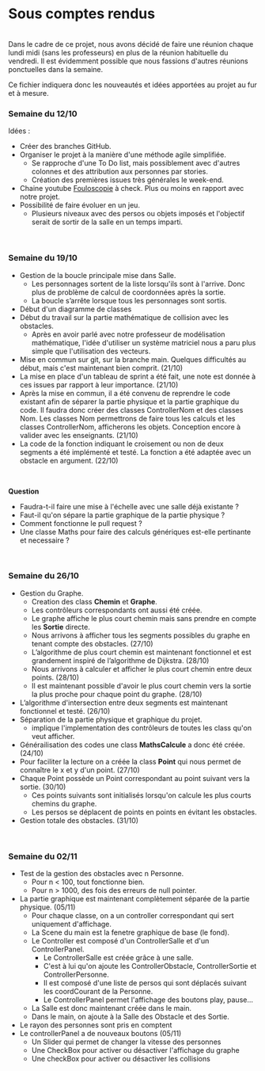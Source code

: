 # Sous comptes rendus

<br/>
Dans le cadre de ce projet, nous avons décidé de faire une réunion chaque lundi midi (sans les professeurs) en plus de la réunion habituelle du vendredi. 
Il est évidemment possible que nous fassions d'autres réunions ponctuelles dans la semaine. 

Ce fichier indiquera donc les nouveautés et idées apportées au projet au fur et à mesure. 
<br/>

### Semaine du 12/10 
Idées : 
- Créer des branches GitHub. 
- Organiser le projet à la manière d'une méthode agile simplifiée. 
  - Se rapproche d'une To Do list, mais possiblement avec d'autres colonnes et des attribution aux personnes par stories. 
  - Création des premières issues très générales le week-end. 
- Chaine youtube <a href="https://www.youtube.com/c/Fouloscopie/videos" target="_blank">Fouloscopie</a> à check. Plus ou moins en rapport avec notre projet. 
- Possibilité de faire évoluer en un jeu. 
  - Plusieurs niveaux avec des persos ou objets imposés et l'objectif serait de sortir de la salle en un temps imparti. 

<br/>

### Semaine du 19/10 
- Gestion de la boucle principale mise dans Salle. 
  - Les personnages sortent de la liste lorsqu'ils sont à l'arrive. Donc plus de problème de calcul de coordonnées après la sortie. 
  - La boucle s’arrête lorsque tous les personnages sont sortis. 
- Début d'un diagramme de classes 
- Début du travail sur la partie mathématique de collision avec les obstacles. 
  - Après en avoir parlé avec notre professeur de modélisation mathématique, l'idée d'utiliser un système matriciel nous a paru plus simple que l'utilisation des vecteurs.
- Mise en commun sur git, sur la branche main. Quelques difficultés au début, mais c'est maintenant bien comprit. (21/10)
- La mise en place d'un tableau de sprint a été fait, une note est donnée à ces issues par rapport à leur importance. (21/10)
- Après la mise en commun, il a été convenu de reprendre le code existant afin de séparer la partie physique et la partie graphique du code. Il faudra donc créer des classes ControllerNom et des classes Nom. Les classes Nom permettrons de faire tous les calculs et les classes ControllerNom, afficherons les objets. Conception encore à valider avec les enseignants. (21/10)
- La code de la fonction indiquant le croisement ou non de deux segments a été implémenté et testé. La fonction a été adaptée avec un obstacle en argument. (22/10) 
<br/>

**Question**
- Faudra-t-il faire une mise à l'échelle avec une salle déjà existante ?
- Faut-il qu'on sépare la partie graphique de la partie physique ?
- Comment fonctionne le pull request ?
- Une classe Maths pour faire des calculs génériques est-elle pertinante et necessaire ? 

<br/>

### Semaine du 26/10
- Gestion du Graphe.
  - Creation des class **Chemin** et **Graphe**.
  - Les contrôleurs correspondants ont aussi été créée.
  - Le graphe affiche le plus court chemin mais sans prendre en compte les **Sortie** directe. 
  - Nous arrivons à afficher tous les segments possibles du graphe en tenant compte des obstacles. (27/10)
  - L’algorithme de plus court chemin est maintenant fonctionnel et est grandement inspiré de l’algorithme de Dijkstra. (28/10) 
  - Nous arrivons à calculer et afficher le plus court chemin entre deux points. (28/10)
  - Il est maintenant possible d'avoir le plus court chemin vers la sortie la plus proche pour chaque point du graphe. (28/10)
- L’algorithme d'intersection entre deux segments est maintenant fonctionnel et testé. (26/10)
- Séparation de la partie physique et graphique du projet. 
  - implique l'implementation des contrôleurs de toutes les class qu'on veut afficher.
- Générailisation des codes une class **MathsCalcule** a donc été créée. (24/10)
- Pour faciliter la lecture on a créée la class **Point** qui nous permet de connaître le x et y d'un point. (27/10)
- Chaque Point possède un Point correspondant au point suivant vers la sortie. (30/10)
  - Ces points suivants sont initialisés lorsqu'on calcule les plus courts chemins du graphe. 
  - Les persos se déplacent de points en points en évitant les obstacles. 
- Gestion totale des obstacles. (31/10)
<br/> 

### Semaine du 02/11
- Test de la gestion des obstacles avec n Personne. 
  - Pour n < 100, tout fonctionne bien. 
  - Pour n > 1000, des fois des erreurs de null pointer. 
- La partie graphique est maintenant complètement séparée de la partie physique. (05/11)
  - Pour chaque classe, on a un controller correspondant qui sert uniquement d'affichage. 
  - La Scene du main est la fenetre graphique de base (le fond). 
  - Le Controller est composé d'un ControllerSalle et d'un ControllerPanel. 
    - Le ControllerSalle est créée grâce à une salle. 
    - C'est à lui qu'on ajoute les ControllerObstacle, ControllerSortie et ControllerPersonne. 
    - Il est composé d'une liste de persos qui sont déplacés suivant les coordCourant de la Personne. 
    - Le ControllerPanel permet l'affichage des boutons play, pause...
  - La Salle est donc maintenant créée dans le main. 
  - Dans le main, on ajoute à la Salle des Obstacle et des Sortie. 
- Le rayon des personnes sont pris en comptent 
- Le controllerPanel a de nouveaux boutons (05/11)
  - Un Slider qui permet de changer la vitesse des personnes
  - Une CheckBox pour activer ou désactiver l'affichage du graphe
  - Une checkBox pour activer ou désactiver les collisions
  
